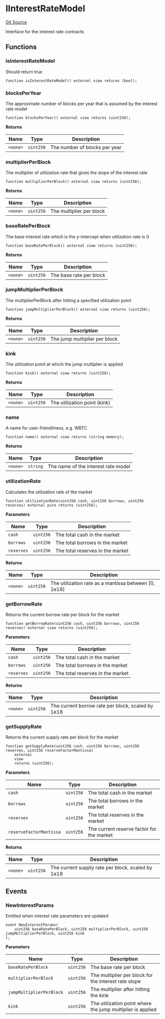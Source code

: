 # IInterestRateModel
[Git Source](https://github.com/malda-protocol/malda-lending/blob/6ea8fcbab45a04b689cc49c81c736245cab92c98/src\interfaces\IInterestRateModel.sol)

Interface for the interest rate contracts


## Functions
### isInterestRateModel

Should return true


```solidity
function isInterestRateModel() external view returns (bool);
```

### blocksPerYear

The approximate number of blocks per year that is assumed by the interest rate model


```solidity
function blocksPerYear() external view returns (uint256);
```
**Returns**

|Name|Type|Description|
|----|----|-----------|
|`<none>`|`uint256`|The number of blocks per year|


### multiplierPerBlock

The multiplier of utilization rate that gives the slope of the interest rate


```solidity
function multiplierPerBlock() external view returns (uint256);
```
**Returns**

|Name|Type|Description|
|----|----|-----------|
|`<none>`|`uint256`|The multiplier per block|


### baseRatePerBlock

The base interest rate which is the y-intercept when utilization rate is 0


```solidity
function baseRatePerBlock() external view returns (uint256);
```
**Returns**

|Name|Type|Description|
|----|----|-----------|
|`<none>`|`uint256`|The base rate per block|


### jumpMultiplierPerBlock

The multiplierPerBlock after hitting a specified utilization point


```solidity
function jumpMultiplierPerBlock() external view returns (uint256);
```
**Returns**

|Name|Type|Description|
|----|----|-----------|
|`<none>`|`uint256`|The jump multiplier per block|


### kink

The utilization point at which the jump multiplier is applied


```solidity
function kink() external view returns (uint256);
```
**Returns**

|Name|Type|Description|
|----|----|-----------|
|`<none>`|`uint256`|The utilization point (kink)|


### name

A name for user-friendliness, e.g. WBTC


```solidity
function name() external view returns (string memory);
```
**Returns**

|Name|Type|Description|
|----|----|-----------|
|`<none>`|`string`|The name of the interest rate model|


### utilizationRate

Calculates the utilization rate of the market


```solidity
function utilizationRate(uint256 cash, uint256 borrows, uint256 reserves) external pure returns (uint256);
```
**Parameters**

|Name|Type|Description|
|----|----|-----------|
|`cash`|`uint256`|The total cash in the market|
|`borrows`|`uint256`|The total borrows in the market|
|`reserves`|`uint256`|The total reserves in the market|

**Returns**

|Name|Type|Description|
|----|----|-----------|
|`<none>`|`uint256`|The utilization rate as a mantissa between [0, 1e18]|


### getBorrowRate

Returns the current borrow rate per block for the market


```solidity
function getBorrowRate(uint256 cash, uint256 borrows, uint256 reserves) external view returns (uint256);
```
**Parameters**

|Name|Type|Description|
|----|----|-----------|
|`cash`|`uint256`|The total cash in the market|
|`borrows`|`uint256`|The total borrows in the market|
|`reserves`|`uint256`|The total reserves in the market|

**Returns**

|Name|Type|Description|
|----|----|-----------|
|`<none>`|`uint256`|The current borrow rate per block, scaled by 1e18|


### getSupplyRate

Returns the current supply rate per block for the market


```solidity
function getSupplyRate(uint256 cash, uint256 borrows, uint256 reserves, uint256 reserveFactorMantissa)
    external
    view
    returns (uint256);
```
**Parameters**

|Name|Type|Description|
|----|----|-----------|
|`cash`|`uint256`|The total cash in the market|
|`borrows`|`uint256`|The total borrows in the market|
|`reserves`|`uint256`|The total reserves in the market|
|`reserveFactorMantissa`|`uint256`|The current reserve factor for the market|

**Returns**

|Name|Type|Description|
|----|----|-----------|
|`<none>`|`uint256`|The current supply rate per block, scaled by 1e18|


## Events
### NewInterestParams
Emitted when interest rate parameters are updated


```solidity
event NewInterestParams(
    uint256 baseRatePerBlock, uint256 multiplierPerBlock, uint256 jumpMultiplierPerBlock, uint256 kink
);
```

**Parameters**

|Name|Type|Description|
|----|----|-----------|
|`baseRatePerBlock`|`uint256`|The base rate per block|
|`multiplierPerBlock`|`uint256`|The multiplier per block for the interest rate slope|
|`jumpMultiplierPerBlock`|`uint256`|The multiplier after hitting the kink|
|`kink`|`uint256`|The utilization point where the jump multiplier is applied|

